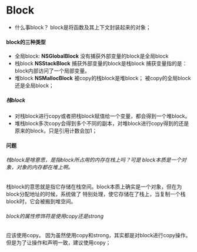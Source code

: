 #  Block
- 什么事block？
block是将函数及其上下文封装起来的对象；

#### block的三种类型
- 全局block: __NSGlobalBlock__
没有捕获外部变量的block是全局block
- 栈block __NSStackBlock__
捕获外部变量的block是栈block
捕获变量指的是：block内部访问了一个局部变量。
- 堆block __NSMallocBlock__
被copy的栈block是堆block；
被copy的全局block还是全局block；

##### 栈block
- 对栈block进行copy或者把栈block赋值给一个变量，都会得到一个堆block。
- 堆栈block多次copy会得到多个不同的副本，对堆block进行copy得到的还是原来的block，只是引用计数会加1；

#### 问题
###### 栈block是啥意思，是指block所占用的内存在栈上吗？可是 block本质是一个对象，对象的内存都在堆上啊。
栈block的意思就是指它存储在栈空间。block本质上确实是一个对象，但在为block分配地址的时候，系统做了
特别处理，使它存储在了栈上，当复制一个栈block时，它会被搬到堆空间。
###### block的属性修饰符是使用copy还是strong
应该使用copy。
因为虽然使用copy和strong，其实都是对block进行copy操作。但是为了让操作和声明一致，建议使用copy；

